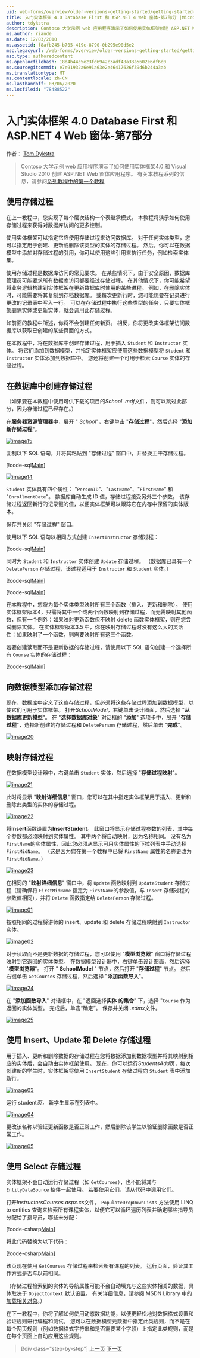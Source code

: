 ```yaml
---
uid: web-forms/overview/older-versions-getting-started/getting-started-with-ef/the-entity-framework-and-aspnet-getting-started-part-7
title: 入门实体框架 4.0 Database First 和 ASP.NET 4 Web 窗体-第7部分 |Microsoft Docs
author: tdykstra
description: Contoso 大学示例 web 应用程序演示了如何使用实体框架创建 ASP.NET Web 窗体应用程序。 示例应用程序为 。
ms.author: riande
ms.date: 12/03/2010
ms.assetid: f8afb245-b705-419c-8790-0b295e90d5e2
msc.legacyurl: /web-forms/overview/older-versions-getting-started/getting-started-with-ef/the-entity-framework-and-aspnet-getting-started-part-7
msc.type: authoredcontent
ms.openlocfilehash: 18d4b44c5e23fd6942c3adf48a33a5602e6df6d0
ms.sourcegitcommit: e7e91932a6e91a63e2e46417626f39d6b244a3ab
ms.translationtype: MT
ms.contentlocale: zh-CN
ms.lasthandoff: 03/06/2020
ms.locfileid: "78488522"
---
```

# <a name="getting-started-with-entity-framework-40-database-first-and-aspnet-4-web-forms---part-7"></a>入门实体框架 4.0 Database First 和 ASP.NET 4 Web 窗体-第7部分

作者： [Tom Dykstra](https://github.com/tdykstra)

> Contoso 大学示例 web 应用程序演示了如何使用实体框架4.0 和 Visual Studio 2010 创建 ASP.NET Web 窗体应用程序。 有关本教程系列的信息，请参阅[系列教程中的第一个教程](the-entity-framework-and-aspnet-getting-started-part-1.md)

## <a name="using-stored-procedures"></a>使用存储过程

在上一教程中，您实现了每个层次结构一个表继承模式。 本教程将演示如何使用存储过程来获得对数据库访问的更多控制。

使用实体框架可以指定它应使用存储过程来访问数据库。 对于任何实体类型，您可以指定用于创建、更新或删除该类型的实体的存储过程。 然后，你可以在数据模型中添加对存储过程的引用，你可以使用这些引用来执行任务，例如检索实体集。

使用存储过程是数据库访问的常见要求。 在某些情况下，由于安全原因，数据库管理员可能要求所有数据库访问都要经过存储过程。 在其他情况下，你可能希望将业务逻辑构建到实体框架在更新数据库时使用的某些进程。 例如，在删除实体时，可能需要将其复制到存档数据库。 或每次更新行时，您可能想要在记录进行更改的记录表中写入一行。 可以在存储过程中执行这些类型的任务，只要实体框架删除实体或更新实体，就会调用此存储过程。

如前面的教程中所述，你将不会创建任何新页。 相反，你将更改实体框架访问数据库以获取已创建的某些页面的方式。

在本教程中，将在数据库中创建存储过程，用于插入 `Student` 和 `Instructor` 实体。 将它们添加到数据模型，并指定实体框架应使用这些数据模型将 `Student` 和 `Instructor` 实体添加到数据库中。 您还将创建一个可用于检索 `Course` 实体的存储过程。

## <a name="creating-stored-procedures-in-the-database"></a>在数据库中创建存储过程

（如果要在本教程中使用可供下载的项目的*School .mdf*文件，则可以跳过此部分，因为存储过程已经存在。）

在**服务器资源管理器**中，展开 " *School*"，右键单击 "**存储过程**"，然后选择 "**添加新存储过程**"。

[![image15](the-entity-framework-and-aspnet-getting-started-part-7/_static/image2.png)](the-entity-framework-and-aspnet-getting-started-part-7/_static/image1.png)

复制以下 SQL 语句，并将其粘贴到 "存储过程" 窗口中，并替换主干存储过程。

[!code-sql[Main](the-entity-framework-and-aspnet-getting-started-part-7/samples/sample1.sql)]

[![image14](the-entity-framework-and-aspnet-getting-started-part-7/_static/image4.png)](the-entity-framework-and-aspnet-getting-started-part-7/_static/image3.png)

`Student` 实体具有四个属性： "`PersonID`"、"`LastName`"、"`FirstName`" 和 "`EnrollmentDate`"。 数据库自动生成 ID 值，存储过程接受另外三个参数。 该存储过程返回新行的记录键的值，以便实体框架可以跟踪它在内存中保留的实体版本。

保存并关闭 "存储过程" 窗口。

使用以下 SQL 语句以相同方式创建 `InsertInstructor` 存储过程：

[!code-sql[Main](the-entity-framework-and-aspnet-getting-started-part-7/samples/sample2.sql)]

同时为 `Student` 和 `Instructor` 实体创建 `Update` 存储过程。 （数据库已具有一个 `DeletePerson` 存储过程，该过程适用于 `Instructor` 和 `Student` 实体。）

[!code-sql[Main](the-entity-framework-and-aspnet-getting-started-part-7/samples/sample3.sql)]

[!code-sql[Main](the-entity-framework-and-aspnet-getting-started-part-7/samples/sample4.sql)]

在本教程中，您将为每个实体类型映射所有三个函数（插入、更新和删除）。 使用实体框架版本4，只需将其中一个或两个函数映射到存储过程，而无需映射其他函数，但有一个例外：如果映射更新函数但不映射 delete 函数实体框架，则在您尝试删除实体。 在实体框架版本3.5 中，你在映射存储过程时没有这么大的灵活性：如果映射了一个函数，则需要映射所有这三个函数。

若要创建读取而不是更新数据的存储过程，请使用以下 SQL 语句创建一个选择所有 `Course` 实体的存储过程：

[!code-sql[Main](the-entity-framework-and-aspnet-getting-started-part-7/samples/sample5.sql)]

## <a name="adding-the-stored-procedures-to-the-data-model"></a>向数据模型添加存储过程

现在，数据库中定义了这些存储过程，但必须将这些存储过程添加到数据模型，以使它们可用于实体框架。 打开*SchoolModel*，右键单击设计图面，然后选择 "**从数据库更新模型**"。 在 "**选择数据库对象**" 对话框的 "**添加**" 选项卡中，展开 "**存储过程**"，选择新创建的存储过程和 `DeletePerson` 存储过程，然后单击 "**完成**"。

[![image20](the-entity-framework-and-aspnet-getting-started-part-7/_static/image6.png)](the-entity-framework-and-aspnet-getting-started-part-7/_static/image5.png)

## <a name="mapping-the-stored-procedures"></a>映射存储过程

在数据模型设计器中，右键单击 `Student` 实体，然后选择 "**存储过程映射**"。

[![image21](the-entity-framework-and-aspnet-getting-started-part-7/_static/image8.png)](the-entity-framework-and-aspnet-getting-started-part-7/_static/image7.png)

此时将显示 "**映射详细信息**" 窗口，您可以在其中指定实体框架用于插入、更新和删除此类型的实体的存储过程。

[![image22](the-entity-framework-and-aspnet-getting-started-part-7/_static/image10.png)](the-entity-framework-and-aspnet-getting-started-part-7/_static/image9.png)

将**Insert**函数设置为**InsertStudent**。 此窗口将显示存储过程参数的列表，其中每个参数都必须映射到实体属性。 其中两个将自动映射，因为名称相同。 没有名为 `FirstName`的实体属性，因此您必须从显示可用实体属性的下拉列表中手动选择 `FirstMidName`。 （这是因为您在第一个教程中已将 `FirstName` 属性的名称更改为 `FirstMidName`。）

[![image23](the-entity-framework-and-aspnet-getting-started-part-7/_static/image12.png)](the-entity-framework-and-aspnet-getting-started-part-7/_static/image11.png)

在相同的 "**映射详细信息**" 窗口中，将 `Update` 函数映射到 `UpdateStudent` 存储过程（请确保将 `FirstMidName` 指定为 `FirstName`的参数值，与 `Insert` 存储过程的参数值相同），并将 `Delete` 函数指定给 `DeletePerson` 存储过程。

[![image01](the-entity-framework-and-aspnet-getting-started-part-7/_static/image14.png)](the-entity-framework-and-aspnet-getting-started-part-7/_static/image13.png)

按照相同的过程将讲师的 insert、update 和 delete 存储过程映射到 `Instructor` 实体。

[![image02](the-entity-framework-and-aspnet-getting-started-part-7/_static/image16.png)](the-entity-framework-and-aspnet-getting-started-part-7/_static/image15.png)

对于读取而不是更新数据的存储过程，您可以使用 "**模型浏览器**" 窗口将存储过程映射到它返回的实体类型。 在数据模型设计器中，右键单击设计图面，然后选择 "**模型浏览器**"。 打开 " **SchoolModel** " 节点，然后打开 "**存储过程**" 节点。 然后右键单击 `GetCourses` 存储过程，然后选择 "**添加函数导入**"。

[![image24](the-entity-framework-and-aspnet-getting-started-part-7/_static/image18.png)](the-entity-framework-and-aspnet-getting-started-part-7/_static/image17.png)

在 "**添加函数导入**" 对话框中，在 "返回选择**实体** **的集合**" 下，选择 "`Course` 作为返回的实体类型。 完成后，单击“确定”。 保存并关闭 *.edmx*文件。

[![image25](the-entity-framework-and-aspnet-getting-started-part-7/_static/image20.png)](the-entity-framework-and-aspnet-getting-started-part-7/_static/image19.png)

## <a name="using-insert-update-and-delete-stored-procedures"></a>使用 Insert、Update 和 Delete 存储过程

用于插入、更新和删除数据的存储过程在您将数据添加到数据模型并将其映射到相应的实体后，会自动由实体框架使用。 现在，你可以运行*StudentsAdd*页，每次创建新的学生时，实体框架将使用 `InsertStudent` 存储过程向 `Student` 表中添加新行。

[![image03](the-entity-framework-and-aspnet-getting-started-part-7/_static/image22.png)](the-entity-framework-and-aspnet-getting-started-part-7/_static/image21.png)

运行 student*页，* 新学生显示在列表中。

[![image04](the-entity-framework-and-aspnet-getting-started-part-7/_static/image24.png)](the-entity-framework-and-aspnet-getting-started-part-7/_static/image23.png)

更改该名称以验证更新函数是否正常工作，然后删除该学生以验证删除函数是否正常工作。

[![image05](the-entity-framework-and-aspnet-getting-started-part-7/_static/image26.png)](the-entity-framework-and-aspnet-getting-started-part-7/_static/image25.png)

## <a name="using-select-stored-procedures"></a>使用 Select 存储过程

实体框架不会自动运行存储过程（如 `GetCourses`），也不能将其与 `EntityDataSource` 控件一起使用。 若要使用它们，请从代码中调用它们。

打开*InstructorsCourses.aspx.cs*文件。 `PopulateDropDownLists` 方法使用 LINQ to entities 查询来检索所有课程实体，以便它可以循环遍历列表并确定哪些指导员分配给了指导员，哪些未分配：

[!code-csharp[Main](the-entity-framework-and-aspnet-getting-started-part-7/samples/sample6.cs)]

将此代码替换为以下代码：

[!code-csharp[Main](the-entity-framework-and-aspnet-getting-started-part-7/samples/sample7.cs)]

该页现在使用 `GetCourses` 存储过程来检索所有课程的列表。 运行页面，验证其工作方式是否与以前相同。

（存储过程检索到的实体的导航属性可能不会自动填充与这些实体相关的数据，具体取决于 `ObjectContext` 默认设置。 有关详细信息，请参阅 MSDN Library 中的[加载相关对象](https://msdn.microsoft.com/library/bb896272.aspx)。）

在下一教程中，你将了解如何使用动态数据功能，以便更轻松地对数据格式设置和验证规则进行编程和测试。 您可以在数据模型元数据中指定此类规则，而不是在每个网页规则（例如数据格式字符串和是否需要某个字段）上指定此类规则，而是在每个页面上自动应用这些规则。

> [!div class="step-by-step"]
> [上一页](the-entity-framework-and-aspnet-getting-started-part-6.md)
> [下一页](the-entity-framework-and-aspnet-getting-started-part-8.md)

